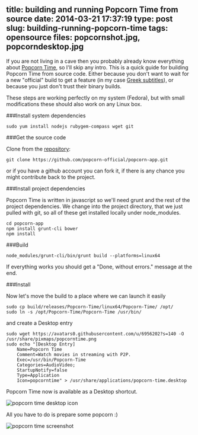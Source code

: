 title: building and running Popcorn Time from source
date: 2014-03-21 17:37:19
type: post
slug: building-running-popcorn-time
tags: opensource
files: popcornshot.jpg, popcorndesktop.jpg
---

If you are not living in a cave then you probably already know everything about [Popcorn Time](http://en.wikipedia.org/wiki/Popcorn_time), so I'll skip any intro. This is a quick guide for building Popcorn Time from source code. Either because you don't want to wait for a new "official" build to get a feature (in my case [Greek subtitles](https://github.com/popcorn-official/popcorn-app/pull/211)), or because you just don't trust their binary builds.

These steps are working perfectly on my system (Fedora), but with small modifications these should also work on any Linux box.

###Install system dependencies

`sudo yum install nodejs rubygem-compass wget git`

###Get the source code

Clone from the [repository](https://github.com/popcorn-official/popcorn-app/):

`git clone https://github.com/popcorn-official/popcorn-app.git`

or if you have a github account you can fork it, if there is any chance you might contribute back to the project.

###Install project dependencies

Popcorn Time is written in javascript so we'll need grunt and the rest of the project dependencies.
We change into the project directory, that we just pulled with git, so all of these get installed locally under node_modules.

    cd popcorn-app
    npm install grunt-cli bower
    npm install
    
###Build

`node_modules/grunt-cli/bin/grunt build --platforms=linux64`

If everything works you should get a "Done, without errors." message at the end.

###Install

Now let's move the build to a place where we can launch it easily

    sudo cp build/releases/Popcorn-Time/linux64/Popcorn-Time/ /opt/
    sudo ln -s /opt/Popcorn-Time/Popcorn-Time /usr/bin/

and create a Desktop entry

    sudo wget https://avatars0.githubusercontent.com/u/6956202?s=140 -O /usr/share/pixmaps/popcorntime.png
    sudo echo "[Desktop Entry]
        Name=Popcorn Time
        Comment=Watch movies in streaming with P2P.
        Exec=/usr/bin/Popcorn-Time
        Categories=AudioVideo;
        StartupNotify=false
        Type=Application
        Icon=popcorntime" > /usr/share/applications/popcorn-time.desktop

Popcorn Time now is available as a Desktop shortcut.

![popcorn time desktop icon](popcorndesktop.jpg)

All you have to do is prepare some popcorn :)

![popcorn time screenshot](popcornshot.jpg)

